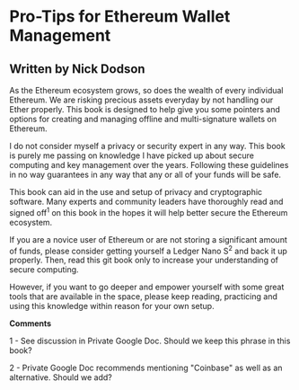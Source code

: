 # Pro-Tips for Ethereum Wallet Management

## Written by Nick Dodson

As the Ethereum ecosystem grows, so does the wealth of every individual Ethereum. We are risking precious assets everyday by not handling our Ether properly. This book is designed to help give you some pointers and options for creating and managing offline and multi-signature wallets on Ethereum.

I do not consider myself a privacy or security expert in any way. This book is purely me passing on knowledge I have picked up about secure computing and key management over the years. Following these guidelines in no way guarantees in any way that any or all of your funds will be safe.

This book can aid in the use and setup of privacy and cryptographic software. Many experts and community leaders have thoroughly read and signed off<sup>1</sup> on this book in the hopes it will help better secure the Ethereum ecosystem.

If you are a novice user of Ethereum or are not storing a significant amount of funds, please consider getting yourself a Ledger Nano S<sup>2</sup> and back it up properly. Then, read this git book only to increase your understanding of secure computing.

However, if you want to go deeper and empower yourself with some great tools that are available in the space, please keep reading, practicing and using this knowledge within reason for your own setup.

**Comments**

1 - See discussion in Private Google Doc. Should we keep this phrase in this book?

2 - Private Google Doc recommends mentioning "Coinbase" as well as an alternative. Should we add?